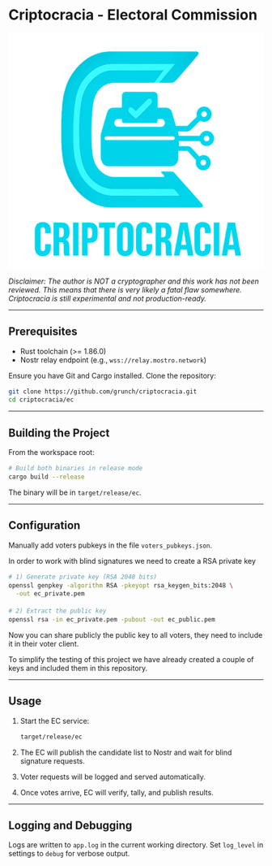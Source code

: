 # Criptocracia - Electoral Commission

![logo](../logo.png)

*Disclaimer: The author is NOT a cryptographer and this work has not been reviewed. This means that there is very likely a fatal flaw somewhere. Criptocracia is still experimental and not production-ready.*

---

## Prerequisites

* Rust toolchain (>= 1.86.0)
* Nostr relay endpoint (e.g., `wss://relay.mostro.network`)

Ensure you have Git and Cargo installed. Clone the repository:

```sh
git clone https://github.com/grunch/criptocracia.git
cd criptocracia/ec
```

---

## Building the Project

From the workspace root:

```sh
# Build both binaries in release mode
cargo build --release
```

The binary will be in `target/release/ec`.

---

## Configuration

Manually add voters pubkeys in the file `voters_pubkeys.json`.

In order to work with blind signatures we need to create a RSA private key

```sh
# 1) Generate private key (RSA 2048 bits)
openssl genpkey -algorithm RSA -pkeyopt rsa_keygen_bits:2048 \
  -out ec_private.pem

# 2) Extract the public key
openssl rsa -in ec_private.pem -pubout -out ec_public.pem
```

Now you can share publicly the public key to all voters, they need to include it in their voter client.

To simplify the testing of this project we have already created a couple of keys and included them in this repository.

---

## Usage

1. Start the EC service:

   ```sh
   target/release/ec
   ```
2. The EC will publish the candidate list to Nostr and wait for blind signature requests.
3. Voter requests will be logged and served automatically.
4. Once votes arrive, EC will verify, tally, and publish results.

---

## Logging and Debugging

Logs are written to `app.log` in the current working directory. Set `log_level` in settings to `debug` for verbose output.
